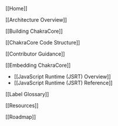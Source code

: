 [[Home]]

[[Architecture Overview]]

[[Building ChakraCore]]

[[ChakraCore Code Structure]] 

[[Contributor Guidance]]

[[Embedding ChakraCore]]
* [[JavaScript Runtime (JSRT) Overview]]
* [[JavaScript Runtime (JSRT) Reference]]

[[Label Glossary]]

[[Resources]]
 
[[Roadmap]]
